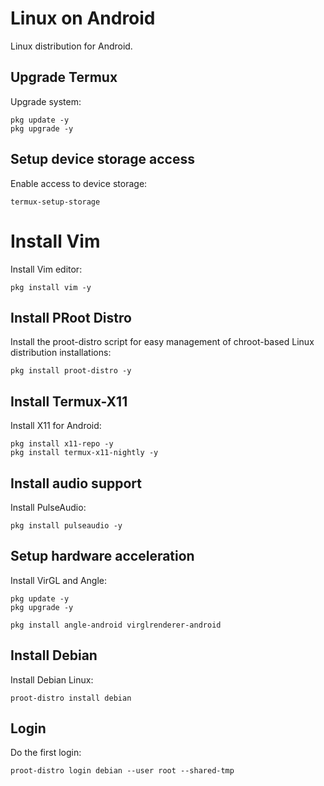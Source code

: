 # Linux on Android
Linux distribution for Android.

## Upgrade Termux
Upgrade system:
```
pkg update -y
pkg upgrade -y
```

## Setup device storage access
Enable access to device storage:
```
termux-setup-storage
```

# Install Vim
Install Vim editor:
```
pkg install vim -y
```

## Install PRoot Distro
Install the proot-distro script for easy management of chroot-based Linux distribution installations:
```
pkg install proot-distro -y
```

## Install Termux-X11
Install X11 for Android:
```
pkg install x11-repo -y
pkg install termux-x11-nightly -y
```

## Install audio support
Install PulseAudio:
```
pkg install pulseaudio -y
```

## Setup hardware acceleration
Install VirGL and Angle:
```
pkg update -y
pkg upgrade -y

pkg install angle-android virglrenderer-android
```

## Install Debian
Install Debian Linux:
```
proot-distro install debian
```

## Login
Do the first login:
```
proot-distro login debian --user root --shared-tmp
```

